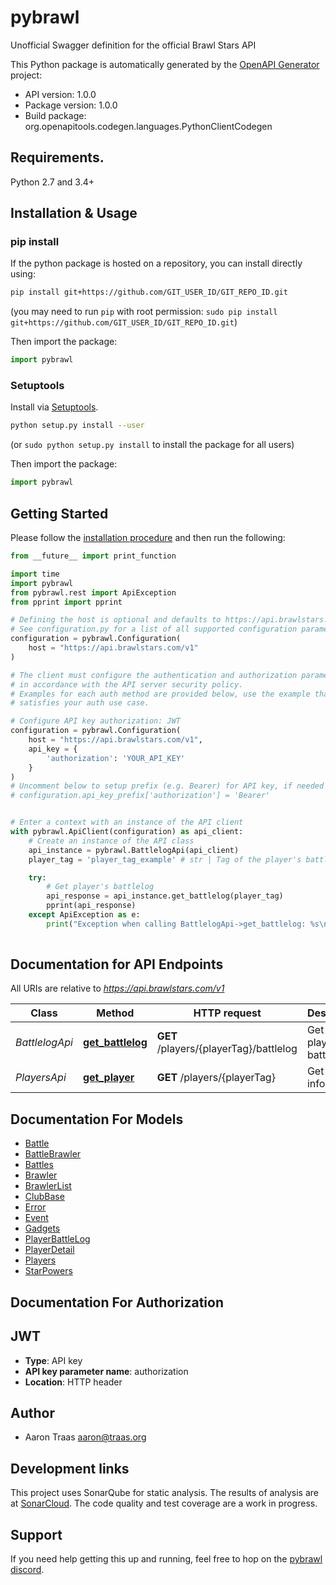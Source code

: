 # pybrawl
Unofficial Swagger definition for the official Brawl Stars API

This Python package is automatically generated by the [OpenAPI Generator](https://openapi-generator.tech) project:

- API version: 1.0.0
- Package version: 1.0.0
- Build package: org.openapitools.codegen.languages.PythonClientCodegen

## Requirements.

Python 2.7 and 3.4+

## Installation & Usage
### pip install

If the python package is hosted on a repository, you can install directly using:

```sh
pip install git+https://github.com/GIT_USER_ID/GIT_REPO_ID.git
```
(you may need to run `pip` with root permission: `sudo pip install git+https://github.com/GIT_USER_ID/GIT_REPO_ID.git`)

Then import the package:
```python
import pybrawl
```

### Setuptools

Install via [Setuptools](http://pypi.python.org/pypi/setuptools).

```sh
python setup.py install --user
```
(or `sudo python setup.py install` to install the package for all users)

Then import the package:
```python
import pybrawl
```

## Getting Started

Please follow the [installation procedure](#installation--usage) and then run the following:

```python
from __future__ import print_function

import time
import pybrawl
from pybrawl.rest import ApiException
from pprint import pprint

# Defining the host is optional and defaults to https://api.brawlstars.com/v1
# See configuration.py for a list of all supported configuration parameters.
configuration = pybrawl.Configuration(
    host = "https://api.brawlstars.com/v1"
)

# The client must configure the authentication and authorization parameters
# in accordance with the API server security policy.
# Examples for each auth method are provided below, use the example that
# satisfies your auth use case.

# Configure API key authorization: JWT
configuration = pybrawl.Configuration(
    host = "https://api.brawlstars.com/v1",
    api_key = {
        'authorization': 'YOUR_API_KEY'
    }
)
# Uncomment below to setup prefix (e.g. Bearer) for API key, if needed
# configuration.api_key_prefix['authorization'] = 'Bearer'


# Enter a context with an instance of the API client
with pybrawl.ApiClient(configuration) as api_client:
    # Create an instance of the API class
    api_instance = pybrawl.BattlelogApi(api_client)
    player_tag = 'player_tag_example' # str | Tag of the player's battle log to retrieve. 

    try:
        # Get player's battlelog
        api_response = api_instance.get_battlelog(player_tag)
        pprint(api_response)
    except ApiException as e:
        print("Exception when calling BattlelogApi->get_battlelog: %s\n" % e)
    
```

## Documentation for API Endpoints

All URIs are relative to *https://api.brawlstars.com/v1*

Class | Method | HTTP request | Description
------------ | ------------- | ------------- | -------------
*BattlelogApi* | [**get_battlelog**](docs/BattlelogApi.md#get_battlelog) | **GET** /players/{playerTag}/battlelog | Get player&#39;s battlelog
*PlayersApi* | [**get_player**](docs/PlayersApi.md#get_player) | **GET** /players/{playerTag} | Get player information


## Documentation For Models

 - [Battle](docs/Battle.md)
 - [BattleBrawler](docs/BattleBrawler.md)
 - [Battles](docs/Battles.md)
 - [Brawler](docs/Brawler.md)
 - [BrawlerList](docs/BrawlerList.md)
 - [ClubBase](docs/ClubBase.md)
 - [Error](docs/Error.md)
 - [Event](docs/Event.md)
 - [Gadgets](docs/Gadgets.md)
 - [PlayerBattleLog](docs/PlayerBattleLog.md)
 - [PlayerDetail](docs/PlayerDetail.md)
 - [Players](docs/Players.md)
 - [StarPowers](docs/StarPowers.md)


## Documentation For Authorization


## JWT

- **Type**: API key
- **API key parameter name**: authorization
- **Location**: HTTP header


## Author




- Aaron Traas <aaron@traas.org>

## Development links

This project uses SonarQube for static analysis. The results of analysis are at
[SonarCloud](https://sonarcloud.io/dashboard?id=AaronTraas_Clash-Royale-Club-Tools).
The code quality and test coverage are a work in progress.

## Support
If you need help getting this up and running, feel free to hop on the
[pybrawl discord](https://discord.gg/K2UDCXU).

